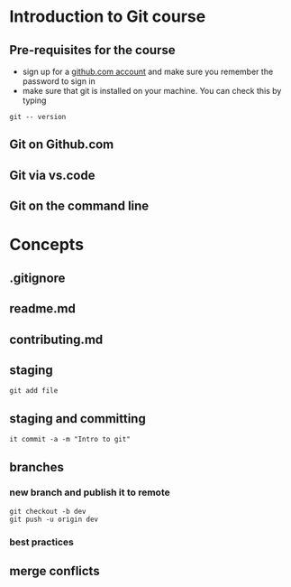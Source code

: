 # Introduction to Git course

## Pre-requisites for the course

 - sign up for a [github.com account](https://github.com/) and make sure you remember the password to sign in
 - make sure that git is installed on your machine.  You can check this by typing 

```
git -- version
```

## Git on Github.com

## Git via vs.code

## Git on the command line

# Concepts

## .gitignore

## readme.md
## contributing.md

## staging
```
git add file
```
## staging  and committing
```
it commit -a -m "Intro to git"
```
## branches 
### new branch and publish it to remote
```
git checkout -b dev
git push -u origin dev
```

### best practices

## merge conflicts

